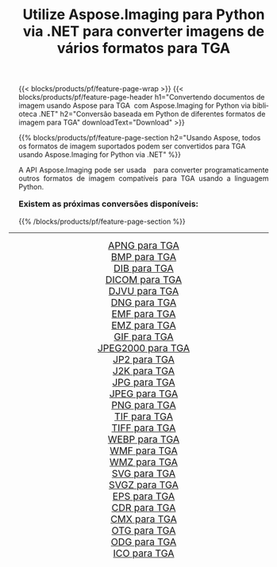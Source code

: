 ﻿---
title: Utilize Aspose.Imaging para Python via .NET para converter imagens de vários formatos para TGA 
weight: 3920
url: /pt/python-net/conversion/to/tga/ 
lang: pt
langdirlevel: 2
locales: zh-hans,ja,it,ru,de,es,fr,nl,id,lt,pl,pt,vi,tr,ko,zh-hant,ar,hi,th,sv,cs,uk,he
description: Você pode usar Aspose.Imaging para Python via biblioteca .NET para converter de uma variedade de formatos para TGA
---

{{< blocks/products/pf/feature-page-wrap >}}
{{< blocks/products/pf/feature-page-header h1="Convertendo documentos de imagem usando Aspose para TGA  com Aspose.Imaging for Python via biblioteca .NET" h2="Conversão baseada em Python de diferentes formatos de imagem para TGA" downloadText="Download" >}}


{{% blocks/products/pf/feature-page-section  h2="Usando Aspose, todos os formatos de imagem suportados podem ser convertidos para TGA usando Aspose.Imaging for Python via .NET" %}}
<p align=justify>A API Aspose.Imaging pode ser usada   para converter programaticamente outros formatos de imagem compatíveis para TGA usando a linguagem Python.</p>
<h3 style="margin-top:16px;">
Existem as próximas conversões disponíveis:
</h3>
{{% /blocks/products/pf/feature-page-section %}}
<div class="container-fluid productfamilypage bg-gray">
    <div class="convertypes bg-gray agp-content section">
        <div class="container">
		<hr style="margin-left:-20px;"/>
		<div class="row other-converters" style="gap: 10px;font-size: 19px;text-align:center;">
		    <div class='col-md-3 other-converter remove-lp remove-rp'><a href="/imaging/pt/python-net/conversion/apng-to-tga/" style="padding:15px;">APNG para TGA</a></div>
<div class='col-md-3 other-converter remove-lp remove-rp'><a href="/imaging/pt/python-net/conversion/bmp-to-tga/" style="padding:15px;">BMP para TGA</a></div>
<div class='col-md-3 other-converter remove-lp remove-rp'><a href="/imaging/pt/python-net/conversion/dib-to-tga/" style="padding:15px;">DIB para TGA</a></div>
<div class='col-md-3 other-converter remove-lp remove-rp'><a href="/imaging/pt/python-net/conversion/dicom-to-tga/" style="padding:15px;">DICOM para TGA</a></div>
<div class='col-md-3 other-converter remove-lp remove-rp'><a href="/imaging/pt/python-net/conversion/djvu-to-tga/" style="padding:15px;">DJVU para TGA</a></div>
<div class='col-md-3 other-converter remove-lp remove-rp'><a href="/imaging/pt/python-net/conversion/dng-to-tga/" style="padding:15px;">DNG para TGA</a></div>
<div class='col-md-3 other-converter remove-lp remove-rp'><a href="/imaging/pt/python-net/conversion/emf-to-tga/" style="padding:15px;">EMF para TGA</a></div>
<div class='col-md-3 other-converter remove-lp remove-rp'><a href="/imaging/pt/python-net/conversion/emz-to-tga/" style="padding:15px;">EMZ para TGA</a></div>
<div class='col-md-3 other-converter remove-lp remove-rp'><a href="/imaging/pt/python-net/conversion/gif-to-tga/" style="padding:15px;">GIF para TGA</a></div>
<div class='col-md-3 other-converter remove-lp remove-rp'><a href="/imaging/pt/python-net/conversion/jpeg2000-to-tga/" style="padding:15px;">JPEG2000 para TGA</a></div>
<div class='col-md-3 other-converter remove-lp remove-rp'><a href="/imaging/pt/python-net/conversion/jp2-to-tga/" style="padding:15px;">JP2 para TGA</a></div>
<div class='col-md-3 other-converter remove-lp remove-rp'><a href="/imaging/pt/python-net/conversion/j2k-to-tga/" style="padding:15px;">J2K para TGA</a></div>
<div class='col-md-3 other-converter remove-lp remove-rp'><a href="/imaging/pt/python-net/conversion/jpg-to-tga/" style="padding:15px;">JPG para TGA</a></div>
<div class='col-md-3 other-converter remove-lp remove-rp'><a href="/imaging/pt/python-net/conversion/jpeg-to-tga/" style="padding:15px;">JPEG para TGA</a></div>
<div class='col-md-3 other-converter remove-lp remove-rp'><a href="/imaging/pt/python-net/conversion/png-to-tga/" style="padding:15px;">PNG para TGA</a></div>
<div class='col-md-3 other-converter remove-lp remove-rp'><a href="/imaging/pt/python-net/conversion/tif-to-tga/" style="padding:15px;">TIF para TGA</a></div>
<div class='col-md-3 other-converter remove-lp remove-rp'><a href="/imaging/pt/python-net/conversion/tiff-to-tga/" style="padding:15px;">TIFF para TGA</a></div>
<div class='col-md-3 other-converter remove-lp remove-rp'><a href="/imaging/pt/python-net/conversion/webp-to-tga/" style="padding:15px;">WEBP para TGA</a></div>
<div class='col-md-3 other-converter remove-lp remove-rp'><a href="/imaging/pt/python-net/conversion/wmf-to-tga/" style="padding:15px;">WMF para TGA</a></div>
<div class='col-md-3 other-converter remove-lp remove-rp'><a href="/imaging/pt/python-net/conversion/wmz-to-tga/" style="padding:15px;">WMZ para TGA</a></div>
<div class='col-md-3 other-converter remove-lp remove-rp'><a href="/imaging/pt/python-net/conversion/svg-to-tga/" style="padding:15px;">SVG para TGA</a></div>
<div class='col-md-3 other-converter remove-lp remove-rp'><a href="/imaging/pt/python-net/conversion/svgz-to-tga/" style="padding:15px;">SVGZ para TGA</a></div>
<div class='col-md-3 other-converter remove-lp remove-rp'><a href="/imaging/pt/python-net/conversion/eps-to-tga/" style="padding:15px;">EPS para TGA</a></div>
<div class='col-md-3 other-converter remove-lp remove-rp'><a href="/imaging/pt/python-net/conversion/cdr-to-tga/" style="padding:15px;">CDR para TGA</a></div>
<div class='col-md-3 other-converter remove-lp remove-rp'><a href="/imaging/pt/python-net/conversion/cmx-to-tga/" style="padding:15px;">CMX para TGA</a></div>
<div class='col-md-3 other-converter remove-lp remove-rp'><a href="/imaging/pt/python-net/conversion/otg-to-tga/" style="padding:15px;">OTG para TGA</a></div>
<div class='col-md-3 other-converter remove-lp remove-rp'><a href="/imaging/pt/python-net/conversion/odg-to-tga/" style="padding:15px;">ODG para TGA</a></div>
<div class='col-md-3 other-converter remove-lp remove-rp'><a href="/imaging/pt/python-net/conversion/ico-to-tga/" style="padding:15px;">ICO para TGA</a></div>
                </div>
        </div>
    </div>
</div>
<br/>

